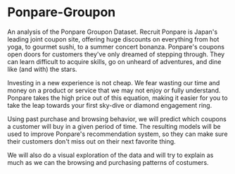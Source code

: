 # Ponpare-Groupon
An analysis of the Ponpare Groupon Dataset.
Recruit Ponpare is Japan's leading joint coupon site, offering huge discounts on everything from hot yoga, 
to gourmet sushi, to a summer concert bonanza. Ponpare's coupons open doors for customers they've only dreamed of 
stepping through. They can learn difficult to acquire skills, go on unheard of adventures, and dine like 
(and with) the stars.

Investing in a new experience is not cheap. We fear wasting our time and money on a product or service that we may 
not enjoy or fully understand. Ponpare takes the high price out of this equation, making it easier for you to take 
the leap towards your first sky-dive or diamond engagement ring.

Using past purchase and browsing behavior, we will predict which coupons a customer will buy in a given period of time. 
The resulting models will be used to improve Ponpare's recommendation system, 
so they can make sure their customers don't miss out on their next favorite thing.

We will also do a visual exploration of the data and will try to explain as much as we can the browsing and purchasing 
patterns of costumers.
